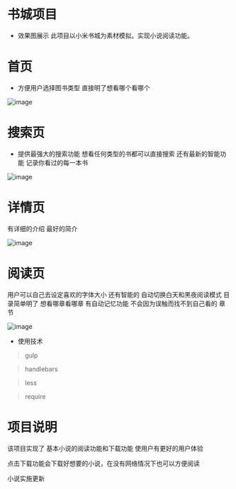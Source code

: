 # 书城项目
- 效果图展示
此项目以小米书城为素材模拟。实现小说阅读功能。
 #  首页

- 方便用户选择图书类型 直接明了想看哪个看哪个

![image](https://typeofyh.github.io/bookCitys/page/home.png)
 #  搜索页

- 提供最强大的搜索功能 想看任何类型的书都可以直接搜索
还有最新的智能功能 记录你看过的每一本书

![image](https://typeofyh.github.io/bookCitys/page/search.png)
# 详情页

有详细的介绍 最好的简介 


![image](https://typeofyh.github.io/bookCitys/page/detail.png)
# 阅读页
 
 用户可以自己去设定喜欢的字体大小 还有智能的 自动切换白天和黑夜阅读模式
 目录简单明了 想看哪章看哪章  有自动记忆功能 不会因为误触而找不到自己看的
 章节


![image](https://typeofyh.github.io/bookCitys/page/read.png)

- 使用技术

 > gulp

 > handlebars

 > less

 > require
 
 # 项目说明
 该项目实现了 基本小说的阅读功能和下载功能 使用户有更好的用户体验
 
 点击下载功能会下载好想要的小说，在没有网络情况下也可以方便阅读

 小说实施更新
 
